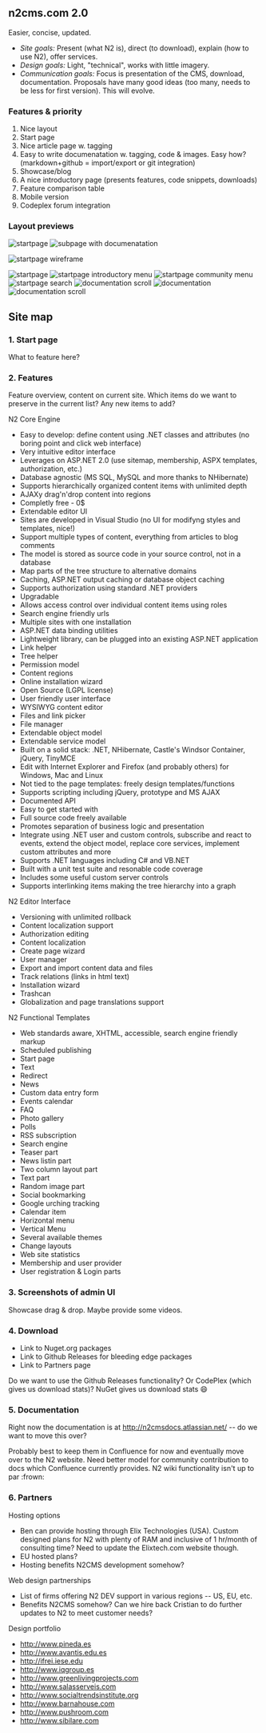 ## n2cms.com 2.0 ##
Easier, concise, updated.

* _Site goals:_ Present (what N2 is), direct (to download), explain (how to use N2), offer services. 
* _Design goals:_ Light, "technical", works with little imagery.
* _Communication goals:_ Focus is presentation of the CMS, download, documentation. Proposals have many good ideas (too many, needs to be less for first version). This will evolve.

### Features & priority ###
1. Nice layout
2. Start page
3. Nice article page w. tagging
4. Easy to write documenatation w. tagging, code & images. Easy how? (markdown+github = import/export or git integration)
5. Showcase/blog
6. A nice introductory page (presents features, code snippets, downloads)
7. Feature comparison table
8. Mobile version
9. Codeplex forum integration

### Layout previews ###

![startpage](https://github.com/n2cms/n2cms_com/raw/master/proj/test1.png)
![subpage with documenatation](https://github.com/n2cms/n2cms_com/raw/master/proj/test1_subpage.png)

![startpage wireframe](https://github.com/n2cms/n2cms_com/raw/master/proj/test2.PNG)

![startpage](https://github.com/n2cms/n2cms_com/raw/master/proj/test3c.png)
![startpage introductory menu](https://github.com/n2cms/n2cms_com/raw/master/proj/test3c_pathtosuccess.png)
![startpage community menu](https://github.com/n2cms/n2cms_com/raw/master/proj/test3c_community.png)
![startpage search](https://github.com/n2cms/n2cms_com/raw/master/proj/test3c_search.png)
![documentation scroll](https://github.com/n2cms/n2cms_com/raw/master/proj/website3_subpage_features.png)
![documentation](https://github.com/n2cms/n2cms_com/raw/master/proj/website3_subpage.png)
![documentation scroll](https://github.com/n2cms/n2cms_com/raw/master/proj/website3_subpage_scroll.png)

## Site map ##

### 1. Start page ###
What to feature here?

### 2. Features ###
Feature overview, content on current site. Which items do we want to preserve in the current list?  Any new items to add?

N2 Core Engine 
* Easy to develop: define content using .NET classes and attributes (no boring point and click web interface)
* Very intuitive editor interface
* Leverages on ASP.NET 2.0 (use sitemap, membership, ASPX templates, authorization, etc.)
* Database agnostic (MS SQL, MySQL and more thanks to NHibernate)
* Supports hierarchically organized content items with unlimited depth
* AJAXy drag'n'drop content into regions 
* Completly free - 0$
* Extendable editor UI
* Sites are developed in Visual Studio (no UI for modifyng styles and templates, nice!)
* Support multiple types of content, everything from articles to blog comments
* The model is stored as source code in your source control, not in a database 
* Map parts of the tree structure to alternative domains
* Caching, ASP.NET output caching or database object caching
* Supports authorization using standard .NET providers
* Upgradable
* Allows access control over individual content items using roles
* Search engine friendly urls
* Multiple sites with one installation
* ASP.NET data binding utilities
* Lightweight library, can be plugged into an existing ASP.NET application
* Link helper
* Tree helper
* Permission model
* Content regions
* Online installation wizard
* Open Source (LGPL license)
* User friendly user interface
* WYSIWYG content editor
* Files and link picker 
* File manager
* Extendable object model
* Extendable service model
* Built on a solid stack: .NET, NHibernate, Castle's Windsor Container, jQuery, TinyMCE
* Edit with Internet Explorer and Firefox (and probably others) for Windows, Mac and Linux
* Not tied to the page templates: freely design templates/functions
* Supports scripting including jQuery, prototype and MS AJAX
* Documented API
* Easy to get started with
* Full source code freely available
* Promotes separation of business logic and presentation
* Integrate using .NET user and custom controls, subscribe and react to events, extend the object model, replace core services, implement custom attributes and more 
* Supports .NET languages including C# and VB.NET
* Built with a unit test suite and resonable code coverage
* Includes some useful custom server controls
* Supports interlinking items making the tree hierarchy into a graph

N2 Editor Interface

* Versioning with unlimited rollback
* Content localization support
* Authorization editing
* Content localization
* Create page wizard
* User manager
* Export and import content data and files
* Track relations (links in html text)
* Installation wizard
* Trashcan 
* Globalization and page translations support

N2 Functional Templates

* Web standards aware, XHTML, accessible, search engine friendly markup
* Scheduled publishing
* Start page
* Text
* Redirect
* News
* Custom data entry form
* Events calendar
* FAQ
* Photo gallery
* Polls
* RSS subscription
* Search engine
* Teaser part
* News listin part 
* Two column layout part
* Text part
* Random image part
* Social bookmarking
* Google urching tracking
* Calendar item
* Horizontal menu
* Vertical Menu
* Several available themes
* Change layouts 
* Web site statistics
* Membership and user provider
* User registration & Login parts

### 3. Screenshots of admin UI ###
Showcase drag & drop. Maybe provide some videos.

### 4. Download ###
* Link to Nuget.org packages
* Link to Github Releases for bleeding edge packages
* Link to Partners page 

Do we want to use the Github Releases functionality? Or CodePlex (which gives us download stats)? NuGet gives us download stats :smile:

### 5. Documentation ###
Right now the documentation is at http://n2cmsdocs.atlassian.net/ -- do we want to move this over? 

Probably best to keep them in Confluence for now and eventually move over to the N2 website. Need better model for community contribution to docs which Confluence currently provides. N2 wiki functionality isn't up to par :frown:

### 6. Partners ###

Hosting options
* Ben can provide hosting through Elix Technologies (USA).  Custom designed plans for N2 with plenty of RAM and inclusive of 1 hr/month of consulting time? Need to update the Elixtech.com website though.
* EU hosted plans?
* Hosting benefits N2CMS development somehow?

Web design partnerships
* List of firms offering N2 DEV support in various regions -- US, EU, etc. 
* Benefits N2CMS somehow? Can we hire back Cristian to do further updates to N2 to meet customer needs?

Design portfolio
* http://www.pineda.es
* http://www.avantis.edu.es
* http://ifrei.iese.edu
* http://www.iqgroup.es
* http://www.greenlivingprojects.com
* http://www.salasserveis.com
* http://www.socialtrendsinstitute.org
* http://www.barnahouse.com
* http://www.pushroom.com
* http://www.sibilare.com


